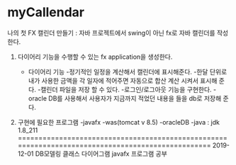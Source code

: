 # myCallendar
나의 첫 FX 캘린더 만들기 
: 자바 프로젝트에서 swing이 아닌 fx로 자바 캘린더를 작성한다. 
 
 
 1. 다이어리 기능을 수행할 수 있는 fx application을 생성한다. 
    - 다이어리 기능
      -정기적인 일정을 계산해서 캘린더에 표시해준다. 
      -한달 단위로 내가 사용한 금액을 각 일자에 적어주면 자동으로 합산 계산 시켜서 표시해 준다.
      -캘린더 파일을 저장 할 수 있다.
      -로그인/로그아웃 기능을 구현한다.
      -oracle DB를 사용해서 사용자가 지금까지 적었던 내용을 들을 db로 저장해 준다. 

2. 구현에 필요한 프로그램 
    -javafx
    -was(tomcat v 8.5)
    -oracleDB
    -java : jdk 1.8_211
==================================================================================================
2019-12-01 
   DB모델링 
   클래스 다이어그램 
   javafx 프로그램 공부 
   
